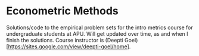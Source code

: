 # Econometric Methods
Solutions/code to the empirical problem sets for the intro metrics course for undergraduate students at APU. Will get updated over time, as and when I finish the solutions. Course instructor is (Deepti Goel)[https://sites.google.com/view/deepti-goel/home].
